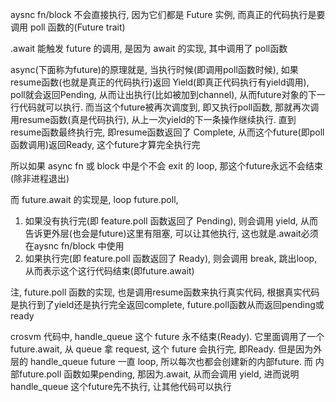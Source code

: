 aysnc fn/block 不会直接执行, 因为它们都是 Future 实例, 而真正的代码执行是要调用 poll 函数的(Future trait)

.await 能触发 future 的调用, 是因为 await 的实现, 其中调用了 poll函数

async(下面称为future)的原理就是, 当执行时候(即调用poll函数时候), 如果resume函数(也就是真正的代码执行)返回 Yield(即真正代码执行有yield调用), poll就会返回Pending, 从而让出执行(比如被加到channel), 从而future对象的下一行代码就可以执行. 而当这个future被再次调度到, 即又执行poll函数, 那就再次调用resume函数(真是代码执行), 从上一次yield的下一条操作继续执行. 直到resume函数最终执行完, 即resume函数返回了 Complete, 从而这个future(即poll函数调用)返回Ready, 这个future才算完全执行完

所以如果 async fn 或 block 中是个不会 exit 的 loop, 那这个future永远不会结束(除非进程退出)

而 future.await 的实现是, loop future.poll, 
1. 如果没有执行完(即 feature.poll 函数返回了 Pending), 则会调用 yield, 从而告诉更外层(也会是future)这里有阻塞, 可以让其他执行, 这也就是.await必须在aysnc fn/block 中使用
2. 如果执行完(即 feature.poll 函数返回了 Ready), 则会调用 break, 跳出loop, 从而表示这个这行代码结束(即future.await)

注, future.poll 函数的实现, 也是调用resume函数来执行真实代码, 根据真实代码是执行到了yield还是执行完全返回complete, future.poll函数从而返回pending或ready

crosvm 代码中, handle_queue 这个 future 永不结束(Ready). 它里面调用了一个 future.await, 从 queue 拿 request, 这个 future 会执行完, 即Ready. 但是因为外层的 handle_queue future 一直 loop, 所以每次也都会创建新的内部future. 而 内部future.poll 函数如果pending, 那因为.await, 从而会调用 yield, 进而说明handle_queue 这个future先不执行, 让其他代码可以执行